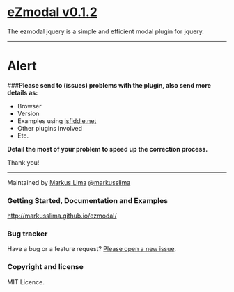 # [eZmodal v0.1.2](http://markusslima.github.io/ezmodal/)

The ezmodal jquery is a simple and efficient modal plugin for jquery.

------------------------------------------------------------------------------------
# Alert

###**Please send to (issues) problems with the plugin, also send more details as:**
* Browser
* Version
* Examples using [jsfiddle.net](https://jsfiddle.net/)
* Other plugins involved
* Etc.
 
**Detail the most of your problem to speed up the correction process.**

Thank you!

-------------------------------------------------------------------------------------

Maintained by [Markus Lima](https://github.com/markusslima) [@markusslima](https://twitter.com/markusslima)

### Getting Started, Documentation and Examples
http://markusslima.github.io/ezmodal/

### Bug tracker

Have a bug or a feature request? [Please open a new issue](https://github.com/markusslima/ezmodal/issues).

### Copyright and license

MIT Licence.
